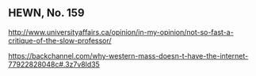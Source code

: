 ## HEWN, No. 159

http://www.universityaffairs.ca/opinion/in-my-opinion/not-so-fast-a-critique-of-the-slow-professor/

https://backchannel.com/why-western-mass-doesn-t-have-the-internet-77922828048c#.3z7v8ld35



